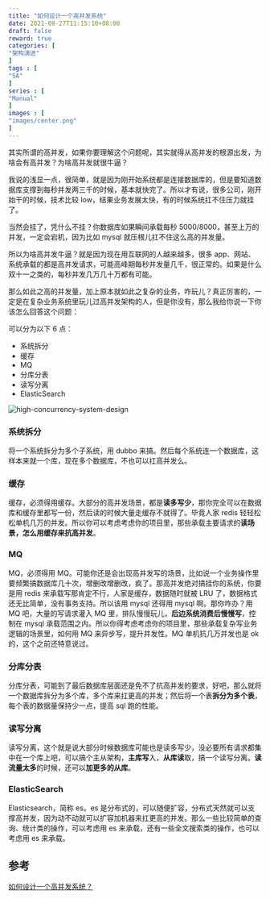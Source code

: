 ```yaml
---
title: "如何设计一个高并发系统"
date: 2021-08-27T11:15:10+08:00
draft: false
reward: true
categories: [
"架构演进"
]
tags : [
"SA"
]
series : [
"Manual"
]
images : [
"images/center.png"
]
---
```


[comment]: <> (# 如何设计一个高并发系统？)

其实所谓的高并发，如果你要理解这个问题呢，其实就得从高并发的根源出发，为啥会有高并发？为啥高并发就很牛逼？

我说的浅显一点，很简单，就是因为刚开始系统都是连接数据库的，但是要知道数据库支撑到每秒并发两三千的时候，基本就快完了。所以才有说，很多公司，刚开始干的时候，技术比较 low，结果业务发展太快，有的时候系统扛不住压力就挂了。

当然会挂了，凭什么不挂？你数据库如果瞬间承载每秒 5000/8000，甚至上万的并发，一定会宕机，因为比如 mysql 就压根儿扛不住这么高的并发量。

所以为啥高并发牛逼？就是因为现在用互联网的人越来越多，很多 app、网站、系统承载的都是高并发请求，可能高峰期每秒并发量几千，很正常的。如果是什么双十一之类的，每秒并发几万几十万都有可能。

那么如此之高的并发量，加上原本就如此之复杂的业务，咋玩儿？真正厉害的，一定是在复杂业务系统里玩儿过高并发架构的人，但是你没有，那么我给你说一下你该怎么回答这个问题：

可以分为以下 6 点：

- 系统拆分
- 缓存
- MQ
- 分库分表
- 读写分离
- ElasticSearch

![high-concurrency-system-design](https://picgo.6and.ltd/img/high-concurrency-system-design.png)

### 系统拆分

将一个系统拆分为多个子系统，用 dubbo 来搞。然后每个系统连一个数据库，这样本来就一个库，现在多个数据库，不也可以扛高并发么。

### 缓存

缓存，必须得用缓存。大部分的高并发场景，都是**读多写少**，那你完全可以在数据库和缓存里都写一份，然后读的时候大量走缓存不就得了。毕竟人家 redis 轻轻松松单机几万的并发。所以你可以考虑考虑你的项目里，那些承载主要请求的**读场景，怎么用缓存来抗高并发**。

### MQ

MQ，必须得用 MQ。可能你还是会出现高并发写的场景，比如说一个业务操作里要频繁搞数据库几十次，增删改增删改，疯了。那高并发绝对搞挂你的系统，你要是用 redis 来承载写那肯定不行，人家是缓存，数据随时就被 LRU 了，数据格式还无比简单，没有事务支持。所以该用 mysql 还得用 mysql 啊。那你咋办？用 MQ 吧，大量的写请求灌入 MQ 里，排队慢慢玩儿，**后边系统消费后慢慢写**，控制在 mysql 承载范围之内。所以你得考虑考虑你的项目里，那些承载复杂写业务逻辑的场景里，如何用 MQ 来异步写，提升并发性。MQ 单机抗几万并发也是 ok 的，这个之前还特意说过。

### 分库分表

分库分表，可能到了最后数据库层面还是免不了抗高并发的要求，好吧，那么就将一个数据库拆分为多个库，多个库来扛更高的并发；然后将一个表**拆分为多个表**，每个表的数据量保持少一点，提高 sql 跑的性能。

### 读写分离

读写分离，这个就是说大部分时候数据库可能也是读多写少，没必要所有请求都集中在一个库上吧，可以搞个主从架构，**主库写**入，**从库读**取，搞一个读写分离。**读流量太多**的时候，还可以**加更多的从库**。

### ElasticSearch

Elasticsearch，简称 es。es 是分布式的，可以随便扩容，分布式天然就可以支撑高并发，因为动不动就可以扩容加机器来扛更高的并发。那么一些比较简单的查询、统计类的操作，可以考虑用 es 来承载，还有一些全文搜索类的操作，也可以考虑用 es 来承载。

## 参考

[如何设计一个高并发系统？](https://github.com/doocs/advanced-java/blob/main/docs/high-concurrency/high-concurrency-design.md)
